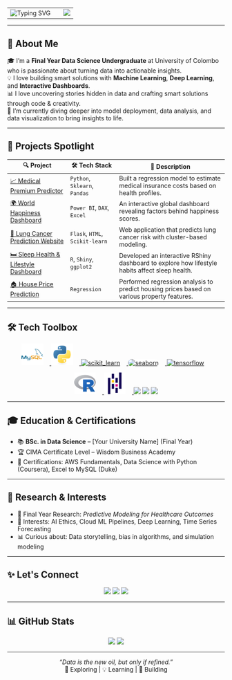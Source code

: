 <!-- Banner -->
<table align="center">
  <tr>
    <td align="left" width="70%">
      <img src="https://readme-typing-svg.herokuapp.com?font=Fira+Code&duration=2500&pause=500&color=36BCF7&center=false&vCenter=true&width=500&lines=Hey+there!+I'm+%F0%9F%91%8B+Nethmi+Sansala;Final+Year+Data+Science+Undergraduate;Machine+Learning+%7C+Analytics+Enthusiast" alt="Typing SVG" />
    </td>
    <td align="right" width="30%">
      <img src="https://media.giphy.com/media/qgQUggAC3Pfv687qPC/giphy.gif" width="250" />
    </td>
  </tr>
</table>


---

## 🧠 About Me

🎓 I’m a **Final Year Data Science Undergraduate** at University of Colombo who is passionate about turning data into actionable insights.  
💡 I love building smart solutions with **Machine Learning**, **Deep Learning**, and **Interactive Dashboards**.  
📊 I love uncovering stories hidden in data and crafting smart solutions through code & creativity.  
🚀 I’m currently diving deeper into model deployment, data analysis, and data visualization to bring insights to life.

---

## 📌 Projects Spotlight

| 🔍 Project | 🛠️ Tech Stack | 📎 Description |
|-----------|---------------|----------------|
| [📈 Medical Premium Predictor](https://github.com/NethmiSansala1/medical-insurance-prediction) | `Python`, `Sklearn`, `Pandas` | Built a regression model to estimate medical insurance costs based on health profiles. |
| [🌍 World Happiness Dashboard](https://github.com/NethmiSansala1/world-happiness-dashboard) | `Power BI`, `DAX`, `Excel` | An interactive global dashboard revealing factors behind happiness scores. |
| [🧬 Lung Cancer Prediction Website](https://github.com/NethmiSansala1/lung-cancer-prediction) | `Flask`, `HTML`, `Scikit-learn` | Web application that predicts lung cancer risk with cluster-based modeling. |
| [🛏️ Sleep Health & Lifestyle Dashboard](https://github.com/NethmiSansala1/sleep-health-dashboard) | `R`, `Shiny`, `ggplot2` | Developed an interactive RShiny dashboard to explore how lifestyle habits affect sleep health. |
| [🏠 House Price Prediction](https://github.com/NethmiSansala1/house-price-regression) | `Regression` | Performed regression analysis to predict housing prices based on various property features. |
---

## 🛠 Tech Toolbox

<!-- Row 1: Icon Logos (optimized for dark themes) -->
<p align="center"> 
  <!-- MySQL -->
  <a href="https://www.mysql.com/" target="_blank" rel="noreferrer"> 
    <img src="https://raw.githubusercontent.com/devicons/devicon/master/icons/mysql/mysql-original-wordmark.svg" alt="mysql" width="50" height="50" style="margin-right: 15px;" /> 
  </a> 
  <!-- Python -->
  <a href="https://www.python.org" target="_blank" rel="noreferrer"> 
    <img src="https://raw.githubusercontent.com/devicons/devicon/master/icons/python/python-original.svg" alt="python" width="50" height="50" style="margin-right: 15px;" /> 
  </a> 
  <!-- scikit-learn -->
  <a href="https://scikit-learn.org/" target="_blank" rel="noreferrer"> 
    <img src="https://upload.wikimedia.org/wikipedia/commons/0/05/Scikit_learn_logo_small.svg" alt="scikit_learn" width="50" height="50" style="margin-right: 15px;" /> 
  </a> 
  <!-- Seaborn (white logo for dark background) -->
  <a href="https://seaborn.pydata.org/" target="_blank" rel="noreferrer"> 
    <img src="https://seaborn.pydata.org/_static/logo-wide-lightbg.svg" alt="seaborn" width="50" height="50" style="margin-right: 15px; background-color: white; border-radius: 8px;" /> 
  </a> 
  <!-- TensorFlow -->
  <a href="https://www.tensorflow.org" target="_blank" rel="noreferrer"> 
    <img src="https://www.vectorlogo.zone/logos/tensorflow/tensorflow-icon.svg" alt="tensorflow" width="50" height="50" style="margin-right: 15px;" /> 
  </a>
</p>

<!-- Row 2: Badges for R, Pandas, and Other Tools (bright and readable for dark mode) -->
<p align="center">
  <!-- R Logo -->
  <a href="https://www.r-project.org/" target="_blank" rel="noreferrer"> 
    <img src="https://raw.githubusercontent.com/devicons/devicon/master/icons/r/r-original.svg" alt="R" width="50" height="50" style="margin-right: 15px;" />
  </a>
  <!-- Pandas Logo -->
  <a href="https://pandas.pydata.org/" target="_blank" rel="noreferrer"> 
    <img src="https://raw.githubusercontent.com/devicons/devicon/master/icons/pandas/pandas-original.svg" alt="Pandas" width="50" height="50" style="margin-right: 15px;" />
  </a>
  <!-- Power BI Badge -->
  <img src="https://img.shields.io/badge/Power%20BI-F2C811?style=for-the-badge&logo=powerbi&logoColor=black" />
  <!-- Minitab Badge -->
  <img src="https://img.shields.io/badge/Minitab-005B9A?style=for-the-badge&logoColor=white" />
  <!-- Excel Badge -->
  <img src="https://img.shields.io/badge/Excel-217346?style=for-the-badge&logo=microsoft-excel&logoColor=white" />
</p>

---

## 🎓 Education & Certifications

- 📚 **BSc. in Data Science** – [Your University Name] (Final Year)  
- 🏆 CIMA Certificate Level – Wisdom Business Academy  
- 📜 Certifications: AWS Fundamentals, Data Science with Python (Coursera), Excel to MySQL (Duke)

---

## 🧪 Research & Interests

- 🔬 Final Year Research: *Predictive Modeling for Healthcare Outcomes*
- 🌱 Interests: AI Ethics, Cloud ML Pipelines, Deep Learning, Time Series Forecasting
- 📊 Curious about: Data storytelling, bias in algorithms, and simulation modeling

---

## ✨ Let's Connect

<p align="center">
  <a href="mailto:your.email@example.com"><img src="https://img.shields.io/badge/Email-YourEmail-red?style=for-the-badge&logo=gmail&logoColor=white" /></a>
  <a href="https://www.linkedin.com/in/your-profile"><img src="https://img.shields.io/badge/LinkedIn-Connect-blue?style=for-the-badge&logo=linkedin" /></a>
  <a href="https://github.com/yourusername"><img src="https://img.shields.io/badge/GitHub-Follow-lightgrey?style=for-the-badge&logo=github" /></a>
</p>

---

## 📊 GitHub Stats

<p align="center">
  <img src="https://github-readme-stats.vercel.app/api?username=yourusername&show_icons=true&theme=tokyonight&hide=prs" height="150" />
  <img src="https://github-readme-stats.vercel.app/api/top-langs/?username=yourusername&layout=compact&theme=tokyonight" height="150" />
</p>

---

<!-- Footer -->
<p align="center">
  <i>“Data is the new oil, but only if refined.”</i><br>
  🔎 Exploring | 💡 Learning | 🧠 Building
</p>

